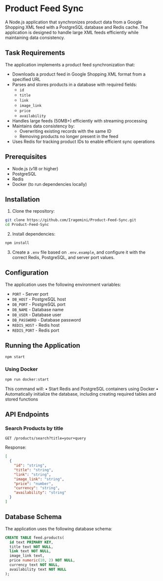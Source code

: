 # Product Feed Sync

A Node.js application that synchronizes product data from a Google Shopping XML feed with a PostgreSQL database and Redis cache. The application is designed to handle large XML feeds efficiently while maintaining data consistency.

## Task Requirements

The application implements a product feed synchronization that:
- Downloads a product feed in Google Shopping XML format from a specified URL
- Parses and stores products in a database with required fields:
  - `id`
  - `title`
  - `link`
  - `image_link`
  - `price`
  - `availability`
- Handles large feeds (50MB+) efficiently with streaming processing
- Maintains data consistency by:
  - Overwriting existing records with the same ID
  - Removing products no longer present in the feed
- Uses Redis for tracking product IDs to enable efficient sync operations

## Prerequisites

- Node.js (v18 or higher)
- PostgreSQL
- Redis
- Docker (to run dependencies locally)

## Installation

1. Clone the repository:
```bash
git clone https://github.com/Iragemini/Product-Feed-Sync.git
cd Product-Feed-Sync
```

2. Install dependencies:
```bash
npm install
```

3. Create a `.env` file based on `.env.example`, and configure it with the correct Redis, PostgreSQL, and server port values.

## Configuration

The application uses the following environment variables:

- `PORT` - Server port
- `DB_HOST` - PostgreSQL host
- `DB_PORT` - PostgreSQL port
- `DB_NAME` - Database name
- `DB_USER` - Database user
- `DB_PASSWORD` - Database password
- `REDIS_HOST` - Redis host
- `REDIS_PORT` - Redis port

## Running the Application

```bash
npm start
```

### Using Docker

```bash
npm run docker:start
```
This command will:
	•	Start Redis and PostgreSQL containers using Docker
	•	Automatically initialize the database, including creating required tables and stored functions

## API Endpoints

### Search Products by title

```
GET /products/search?title=your+query
```

Response:
```json
[
  {
    "id": "string",
    "title": "string",
    "link": "string",
    "image_link": "string",
    "price": "number",
    "currency": "string",
    "availability": "string"
  }
]
```

## Database Schema

The application uses the following database schema:

```sql
CREATE TABLE feed.products(
  id text PRIMARY KEY,
  title text NOT NULL,
  link text NOT NULL,
  image_link text,
  price numeric(10, 2) NOT NULL,
  currency text NOT NULL,
  availability text NOT NULL
);
```
